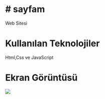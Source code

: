 <h1># sayfam</h1>

Web Sitesi

<h1>Kullanılan Teknolojiler</h1>

Html,Css ve JavaScript

<h1>Ekran Görüntüsü</h1>

![](sayfam.gif)


